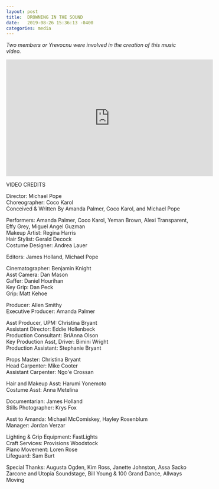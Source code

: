 ```yaml
---
layout: post
title:  DROWNING IN THE SOUND
date:   2019-08-26 15:36:13 -0400
categories: media
---
```


<em>Two members or Yrevocnu were involved in the creation of this music video.</em>

<iframe width="560" height="315" src="https://www.youtube.com/embed/70ApTTyKpdg" frameborder="0" allow="accelerometer; autoplay; encrypted-media; gyroscope; picture-in-picture" allowfullscreen></iframe>

VIDEO CREDITS 

Director: Michael Pope<br/>
Choreographer: Coco Karol<br/>
Conceived & Written By Amanda Palmer, Coco Karol, and Michael Pope<br/>

Performers: Amanda Palmer, Coco Karol, Yeman Brown, Alexi Transparent, Effy Grey, Miguel Angel Guzman<br/>
Makeup Artist: Regina Harris<br/>
Hair Stylist: Gerald Decock <br/>
Costume Designer: Andrea Lauer<br/>

Editors: James Holland, Michael Pope<br/>

Cinematographer: Benjamin Knight<br/>
Asst Camera: Dan Mason<br/>
Gaffer: Daniel Hourihan<br/>
Key Grip: Dan Peck<br/>
Grip: Matt Kehoe<br/>

Producer: Allen Smithy<br/>
Executive Producer: Amanda Palmer<br/>

Asst Producer, UPM: Christina Bryant <br/>
Assistant Director: Eddie Hollenbeck <br/>
Production Consultant: BriAnna Olson <br/>
Key Production Asst, Driver: Bimini Wright <br/>
Production Assistant: Stephanie Bryant<br/>

Props Master: Christina Bryant <br/>
Head Carpenter: Mike Cooter <br/>
Assistant Carpenter: Ngo'e Crossan<br/>

Hair and Makeup Asst: Harumi Yonemoto <br/>
Costume Asst: Anna Metelina<br/>

Documentarian: James Holland<br/>
Stills Photographer: Krys Fox<br/>

Asst to Amanda: Michael McComiskey, Hayley Rosenblum <br/>
Manager: Jordan Verzar<br/>

Lighting & Grip Equipment: FastLights <br/>
Craft Services: Provisions Woodstock <br/>
Piano Movement: Loren Rose <br/>
Lifeguard: Sam Burt<br/>

Special Thanks: Augusta Ogden, Kim Ross, Janette Johnston, Assa Sacko Zarcone and Utopia Soundstage, Bill Young & 100 Grand Dance, Allways Moving<br/>